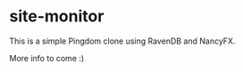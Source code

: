 site-monitor
============

This is a simple Pingdom clone using RavenDB and NancyFX. 

More info to come :)
